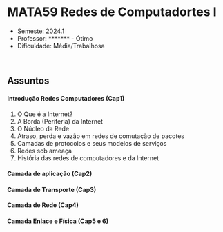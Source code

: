 # MATA59 Redes de Computadortes I
- Semeste: 2024.1
- Professor: ******* - Ótimo <br>
- Dificuldade: Média/Trabalhosa

<br>

## Assuntos
#### Introdução Redes Computadores (Cap1)
1. O Que é a Internet?
2. A Borda (Periferia) da Internet
3. O Núcleo da Rede
4. Atraso, perda e vazão em redes de comutação de pacotes
5. Camadas de protocolos e seus modelos de serviços
6. Redes sob ameaça
7. História das redes de computadores e da Internet

#### Camada de aplicação (Cap2)

#### Camada de Transporte (Cap3)

#### Camada de Rede (Cap4)

#### Camada Enlace e Física (Cap5 e 6)

